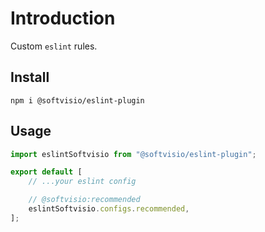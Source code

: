 # Introduction

Custom `eslint` rules.

## Install

```shell
npm i @softvisio/eslint-plugin
```

## Usage

```javascript
import eslintSoftvisio from "@softvisio/eslint-plugin";

export default [
    // ...your eslint config

    // @softvisio:recommended
    eslintSoftvisio.configs.recommended,
];
```
